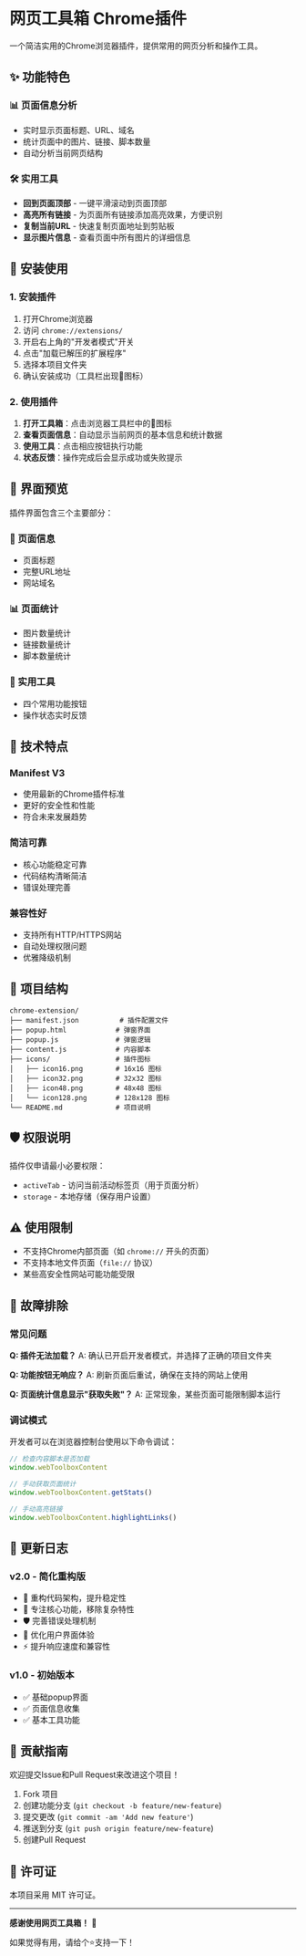 # 网页工具箱 Chrome插件

一个简洁实用的Chrome浏览器插件，提供常用的网页分析和操作工具。

## ✨ 功能特色

### 📊 页面信息分析
- 实时显示页面标题、URL、域名
- 统计页面中的图片、链接、脚本数量
- 自动分析当前网页结构

### 🛠️ 实用工具
- **回到页面顶部** - 一键平滑滚动到页面顶部
- **高亮所有链接** - 为页面所有链接添加高亮效果，方便识别
- **复制当前URL** - 快速复制页面地址到剪贴板
- **显示图片信息** - 查看页面中所有图片的详细信息

## 🚀 安装使用

### 1. 安装插件

1. 打开Chrome浏览器
2. 访问 `chrome://extensions/`
3. 开启右上角的"开发者模式"开关
4. 点击"加载已解压的扩展程序"
5. 选择本项目文件夹
6. 确认安装成功（工具栏出现🎤图标）

### 2. 使用插件

1. **打开工具箱**：点击浏览器工具栏中的🎤图标
2. **查看页面信息**：自动显示当前网页的基本信息和统计数据
3. **使用工具**：点击相应按钮执行功能
4. **状态反馈**：操作完成后会显示成功或失败提示

## 🎯 界面预览

插件界面包含三个主要部分：

### 📄 页面信息
- 页面标题
- 完整URL地址
- 网站域名

### 📊 页面统计
- 图片数量统计
- 链接数量统计
- 脚本数量统计

### 🔧 实用工具
- 四个常用功能按钮
- 操作状态实时反馈

## 🔧 技术特点

### Manifest V3
- 使用最新的Chrome插件标准
- 更好的安全性和性能
- 符合未来发展趋势

### 简洁可靠
- 核心功能稳定可靠
- 代码结构清晰简洁
- 错误处理完善

### 兼容性好
- 支持所有HTTP/HTTPS网站
- 自动处理权限问题
- 优雅降级机制

## 📁 项目结构

```
chrome-extension/
├── manifest.json          # 插件配置文件
├── popup.html            # 弹窗界面
├── popup.js              # 弹窗逻辑
├── content.js            # 内容脚本
├── icons/                # 插件图标
│   ├── icon16.png        # 16x16 图标
│   ├── icon32.png        # 32x32 图标
│   ├── icon48.png        # 48x48 图标
│   └── icon128.png       # 128x128 图标
└── README.md             # 项目说明
```

## 🛡️ 权限说明

插件仅申请最小必要权限：
- `activeTab` - 访问当前活动标签页（用于页面分析）
- `storage` - 本地存储（保存用户设置）

## ⚠️ 使用限制

- 不支持Chrome内部页面（如 `chrome://` 开头的页面）
- 不支持本地文件页面（`file://` 协议）
- 某些高安全性网站可能功能受限

## 🐛 故障排除

### 常见问题

**Q: 插件无法加载？**
A: 确认已开启开发者模式，并选择了正确的项目文件夹

**Q: 功能按钮无响应？**
A: 刷新页面后重试，确保在支持的网站上使用

**Q: 页面统计信息显示"获取失败"？**
A: 正常现象，某些页面可能限制脚本运行

### 调试模式

开发者可以在浏览器控制台使用以下命令调试：

```javascript
// 检查内容脚本是否加载
window.webToolboxContent

// 手动获取页面统计
window.webToolboxContent.getStats()

// 手动高亮链接
window.webToolboxContent.highlightLinks()
```

## 📝 更新日志

### v2.0 - 简化重构版
- 🔧 重构代码架构，提升稳定性
- 🎯 专注核心功能，移除复杂特性
- 🛡️ 完善错误处理机制
- 📱 优化用户界面体验
- ⚡ 提升响应速度和兼容性

### v1.0 - 初始版本
- ✅ 基础popup界面
- ✅ 页面信息收集
- ✅ 基本工具功能

## 🤝 贡献指南

欢迎提交Issue和Pull Request来改进这个项目！

1. Fork 项目
2. 创建功能分支 (`git checkout -b feature/new-feature`)
3. 提交更改 (`git commit -am 'Add new feature'`)
4. 推送到分支 (`git push origin feature/new-feature`)
5. 创建Pull Request

## 📄 许可证

本项目采用 MIT 许可证。

---

**感谢使用网页工具箱！** 🎉

如果觉得有用，请给个⭐️支持一下！